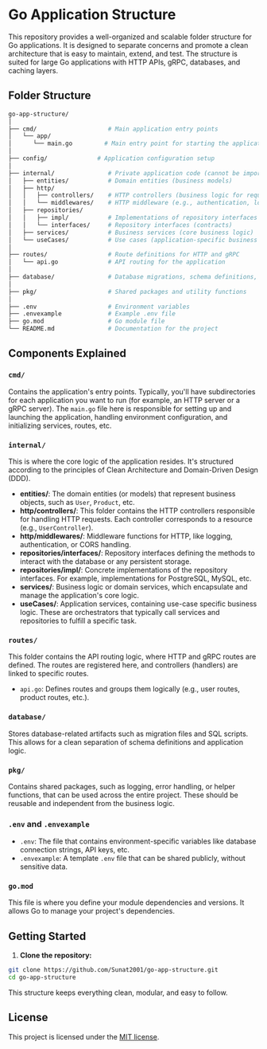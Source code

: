 # Go Application Structure

This repository provides a well-organized and scalable folder structure for Go applications. It is designed to separate concerns and promote a clean architecture that is easy to maintain, extend, and test. The structure is suited for large Go applications with HTTP APIs, gRPC, databases, and caching layers.

## Folder Structure
```bash
go-app-structure/
│
├── cmd/                    # Main application entry points
│   └── app/
│      └── main.go         # Main entry point for starting the application
│
├── config/              # Application configuration setup
│
├── internal/               # Private application code (cannot be imported by external projects)
│   ├── entities/           # Domain entities (business models)
│   ├── http/
│   │   ├── controllers/    # HTTP controllers (business logic for request handling)
│   │   └── middlewares/    # HTTP middleware (e.g., authentication, logging)
│   ├── repositories/
│   │   ├── impl/           # Implementations of repository interfaces
│   │   └── interfaces/     # Repository interfaces (contracts)
│   ├── services/           # Business services (core business logic)
│   └── useCases/           # Use cases (application-specific business logic)
│
├── routes/                 # Route definitions for HTTP and gRPC
│   └── api.go              # API routing for the application
│
├── database/               # Database migrations, schema definitions, etc.
│
├── pkg/                    # Shared packages and utility functions
│
├── .env                    # Environment variables
├── .envexample             # Example .env file
├── go.mod                  # Go module file
└── README.md               # Documentation for the project
```


## Components Explained

### `cmd/`
Contains the application's entry points. Typically, you'll have subdirectories for each application you want to run (for example, an HTTP server or a gRPC server). The `main.go` file here is responsible for setting up and launching the application, handling environment configuration, and initializing services, routes, etc.

### `internal/`
This is where the core logic of the application resides. It's structured according to the principles of Clean Architecture and Domain-Driven Design (DDD).

- **entities/**: The domain entities (or models) that represent business objects, such as `User`, `Product`, etc.
- **http/controllers/**: This folder contains the HTTP controllers responsible for handling HTTP requests. Each controller corresponds to a resource (e.g., `UserController`).
- **http/middlewares/**: Middleware functions for HTTP, like logging, authentication, or CORS handling.
- **repositories/interfaces/**: Repository interfaces defining the methods to interact with the database or any persistent storage.
- **repositories/impl/**: Concrete implementations of the repository interfaces. For example, implementations for PostgreSQL, MySQL, etc.
- **services/**: Business logic or domain services, which encapsulate and manage the application's core logic.
- **useCases/**: Application services, containing use-case specific business logic. These are orchestrators that typically call services and repositories to fulfill a specific task.

### `routes/`
This folder contains the API routing logic, where HTTP and gRPC routes are defined. The routes are registered here, and controllers (handlers) are linked to specific routes.

- `api.go`: Defines routes and groups them logically (e.g., user routes, product routes, etc.).

### `database/`
Stores database-related artifacts such as migration files and SQL scripts. This allows for a clean separation of schema definitions and application logic.

### `pkg/`
Contains shared packages, such as logging, error handling, or helper functions, that can be used across the entire project. These should be reusable and independent from the business logic.

### `.env` and `.envexample`
- `.env`: The file that contains environment-specific variables like database connection strings, API keys, etc.
- `.envexample`: A template `.env` file that can be shared publicly, without sensitive data.

### `go.mod`
This file is where you define your module dependencies and versions. It allows Go to manage your project's dependencies.

## Getting Started

1. **Clone the repository:**

```bash
git clone https://github.com/Sunat2001/go-app-structure.git
cd go-app-structure
```

This structure keeps everything clean, modular, and easy to follow.

## License

This project is licensed under the [MIT license](https://opensource.org/licenses/MIT).

